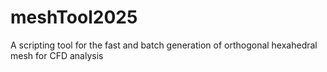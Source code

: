 # meshTool2025
A scripting tool for the fast and batch generation of orthogonal hexahedral mesh for CFD analysis
